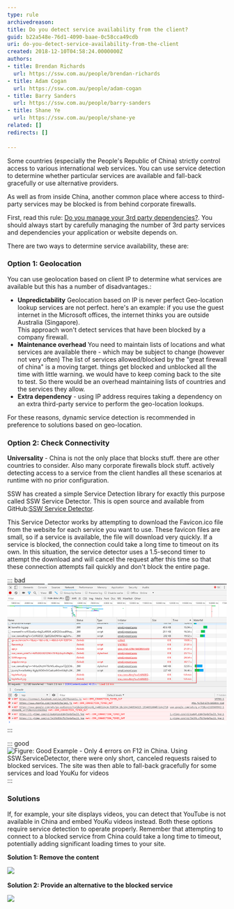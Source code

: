 ```yaml
---
type: rule
archivedreason: 
title: Do you detect service availability from the client?
guid: b22a548e-76d1-4090-baae-0c58cca49cdb
uri: do-you-detect-service-availability-from-the-client
created: 2018-12-10T04:58:24.0000000Z
authors:
- title: Brendan Richards
  url: https://ssw.com.au/people/brendan-richards
- title: Adam Cogan
  url: https://ssw.com.au/people/adam-cogan
- title: Barry Sanders
  url: https://ssw.com.au/people/barry-sanders
- title: Shane Ye
  url: https://ssw.com.au/people/shane-ye
related: []
redirects: []

---
```


Some countries (especially the People's Republic of China) strictly control access to various international web services. You can use service detection to determine whether particular services are available and fall-back gracefully or use alternative providers.

<!--endintro-->

As well as from inside China, another common place where access to third-party services may be blocked is from behind corporate firewalls.

First, read this rule:     [Do you manage your 3rd party dependencies?](/do-you-manage-3rd-party-dependencies). You should always start by carefully managing the number of 3rd party services and dependencies your application or website depends on.

There are two ways to determine service availability, these are:

### Option 1: Geolocation

You can use geolocation based on client IP to determine what services are available but this has a number of disadvantages.:

* **Unpredictability** Geolocation based on IP is never perfect
 Geo-location lookup services are not perfect. here's an example: if you use the guest internet in the Microsoft offices, the internet thinks you are outside Australia (Singapore).  
 This approach won't detect services that have been blocked by a company firewall.
* **Maintenance overhead** You need to maintain lists of locations and what services are available there - which may be subject to change (however not very often)
 The list of services allowed/blocked by the "great firewall of china" is a moving target. things get blocked and unblocked all the time with little warning. we would have to keep coming back to the site to test. So there would be an overhead maintaining lists of countries and the services they allow.
* **Extra dependency** - using IP address requires taking a dependency on an extra third-party service to perform the geo-location lookups.


For these reasons, dynamic service detection is recommended in preference to solutions based on geo-location.

### Option 2: Check Connectivity  

**Universality** - China is not the only place that blocks stuff. there are other countries to consider. Also many corporate firewalls block stuff. actively detecting access to a service from the client handles all these scenarios at runtime with no prior configuration.



SSW has created a simple Service Detection library for exactly this purpose called SSW Service Detector. This is open source and available from GitHub:[SSW Service Detector](https://github.com/SSWConsulting/SSW.ServiceDetector).

This Service Detector works by attempting to download the Favicon.ico file from the website for each service you want to use. These favicon files are small, so if a service is available, the file will download very quickly. If a service is blocked, the connection could take a long time to timeout on its own. In this situation, the service detector uses a 1.5-second timer to attempt the download and will cancel the request after this time so that these connection attempts fail quickly and don't block the entire page.


::: bad  
![Figure Bad Example: Attempted requests to Facebook, Google, and Youtube from China took a long time to timeout, adding significant delays to the rendering of this page](BlockedDependencies_1711678032247.png)  
:::


::: good  
![Figure: Good Example - Only 4 errors on F12 in China. Using SSW.ServiceDetector, there were only short, canceled requests raised to blocked services. The site was then able to fall-back gracefully for some services and load YouKu for videos](SSW.ServiceDetector.png)  
:::

### Solutions

If, for example, your site displays videos, you can detect that YouTube is not available in China and embed YouKu videos instead. 
Both these options require service detection to operate properly. Remember that attempting to connect to a blocked service from China could take a long time to timeout, potentially adding significant loading times to your site.

**Solution 1: Remove the content**

![](youtuberemove.png)  

**Solution 2: Provide an alternative to the blocked service**

![](youku.png)
